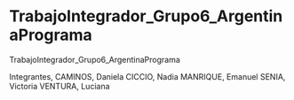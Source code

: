 # TrabajoIntegrador_Grupo6_ArgentinaPrograma
TrabajoIntegrador_Grupo6_ArgentinaPrograma


Integrantes, 
CAMINOS, Daniela 
CICCIO, Nadia
MANRIQUE, Emanuel
SENIA, Victoria
VENTURA, Luciana

